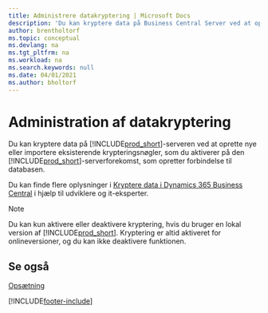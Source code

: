 ```yaml
---
title: Administrere datakryptering | Microsoft Docs
description: 'Du kan kryptere data på Business Central Server ved at oprette nye eller importere eksisterende krypteringsnøgler, som du aktiverer på serveren.'
author: brentholtorf
ms.topic: conceptual
ms.devlang: na
ms.tgt_pltfrm: na
ms.workload: na
ms.search.keywords: null
ms.date: 04/01/2021
ms.author: bholtorf
---
```

# Administration af datakryptering
Du kan kryptere data på [!INCLUDE[prod_short](includes/prod_short.md)]-serveren ved at oprette nye eller importere eksisterende krypteringsnøgler, som du aktiverer på den [!INCLUDE[prod_short](includes/prod_short.md)]-serverforekomst, som opretter forbindelse til databasen.

Du kan finde flere oplysninger i [Kryptere data i Dynamics 365 Business Central](/dynamics365/business-central/dev-itpro/developer/devenv-encrypting-data) i hjælp til udviklere og it-eksperter.

> [!Note]
> Du kan kun aktivere eller deaktivere kryptering, hvis du bruger en lokal version af [!INCLUDE[prod_short](includes/prod_short.md)]. Kryptering er altid aktiveret for onlineversioner, og du kan ikke deaktivere funktionen.

## Se også  
[Opsætning](admin-setup-and-administration.md)


[!INCLUDE[footer-include](includes/footer-banner.md)]